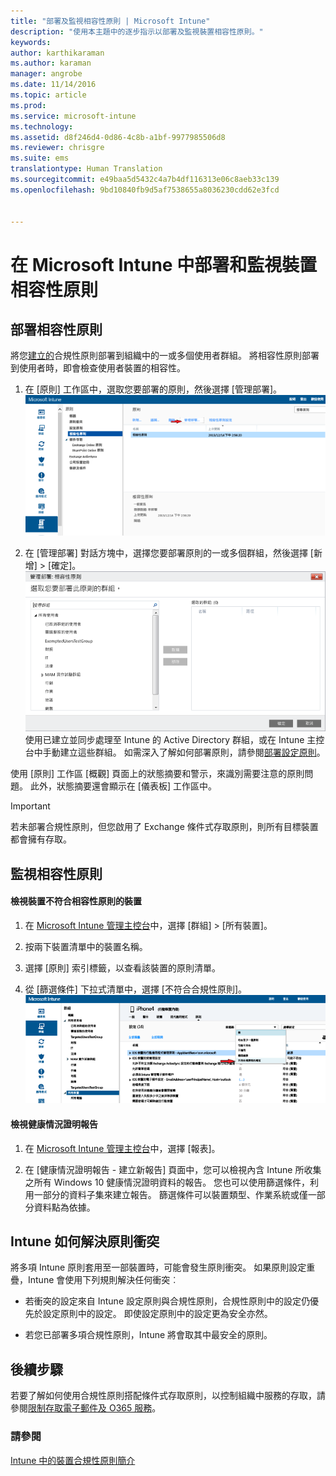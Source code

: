 ```yaml
---
title: "部署及監視相容性原則 | Microsoft Intune"
description: "使用本主題中的逐步指示以部署及監視裝置相容性原則。"
keywords: 
author: karthikaraman
ms.author: karaman
manager: angrobe
ms.date: 11/14/2016
ms.topic: article
ms.prod: 
ms.service: microsoft-intune
ms.technology: 
ms.assetid: d8f246d4-0d86-4c8b-a1bf-9977985506d8
ms.reviewer: chrisgre
ms.suite: ems
translationtype: Human Translation
ms.sourcegitcommit: e49baa5d5432c4a7b4df116313e06c8aeb33c139
ms.openlocfilehash: 9bd10840fb9d5af7538655a8036230cdd62e3fcd


---
```


# <a name="deploy-and-monitor-a-device-compliance-policy-in-microsoft-intune"></a>在 Microsoft Intune 中部署和監視裝置相容性原則
## <a name="deploy-a-compliance-policy"></a>部署相容性原則
將您[建立的](create-a-device-compliance-policy-in-microsoft-intune.md)合規性原則部署到組織中的一或多個使用者群組。 將相容性原則部署到使用者時，即會檢查使用者裝置的相容性。

1.  在 [原則] 工作區中，選取您要部署的原則，然後選擇 [管理部署]。
![在頂端顯示 [管理部署] 功能表選項的合規性原則頁面螢幕擷取畫面](./media/intune-sa-3c-deploy-compliance-policy2.png)

2.  在 [管理部署] 對話方塊中，選擇您要部署原則的一或多個群組，然後選擇 [新增] > [確定]。
![[管理部署] 對話方塊的螢幕擷取畫面](./media/intune-sa-3d-deploy-compliance-policy3-Manage.png) 使用已建立並同步處理至 Intune 的 Active Directory 群組，或在 Intune 主控台中手動建立這些群組。 如需深入了解如何部署原則，請參閱[部署設定原則](manage-settings-and-features-on-your-devices-with-microsoft-intune-policies.md)。

使用 [原則] 工作區 [概觀] 頁面上的狀態摘要和警示，來識別需要注意的原則問題。 此外，狀態摘要還會顯示在 [儀表板]  工作區中。

> [!IMPORTANT]
> 若未部署合規性原則，但您啟用了 Exchange 條件式存取原則，則所有目標裝置都會擁有存取。

## <a name="monitor-the-compliance-policy"></a>監視相容性原則

#### <a name="to-view-devices-that-do-not-conform-to-a-compliance-policy"></a>檢視裝置不符合相容性原則的裝置

1.  在 [Microsoft Intune 管理主控台](https://manage.microsoft.com)中，選擇 [群組] > [所有裝置]。

2.  按兩下裝置清單中的裝置名稱。

3.  選擇 [原則] 索引標籤，以查看該裝置的原則清單。

4.  從 [篩選條件] 下拉式清單中，選擇 [不符合合規性原則]。
![顯示篩選條件清單中選項清單的螢幕擷取畫面](./media/intune-sa-3e-view-device-noncompliance.png)

#### <a name="to-view-the-health-attestation-reports"></a>檢視健康情況證明報告

1.  在 [Microsoft Intune 管理主控台](https://manage.microsoft.com)中，選擇 [報表]。

2.  在 [健康情況證明報告 - 建立新報告] 頁面中，您可以檢視內含 Intune 所收集之所有 Windows 10 健康情況證明資料的報告。 您也可以使用篩選條件，利用一部分的資料子集來建立報告。 篩選條件可以裝置類型、作業系統或僅一部分資料點為依據。

## <a name="how-intune-resolves-policy-conflicts"></a>Intune 如何解決原則衝突
將多項 Intune 原則套用至一部裝置時，可能會發生原則衝突。 如果原則設定重疊，Intune 會使用下列規則解決任何衝突︰

-   若衝突的設定來自 Intune 設定原則與合規性原則，合規性原則中的設定仍優先於設定原則中的設定。 即使設定原則中的設定更為安全亦然。

-   若您已部署多項合規性原則，Intune 將會取其中最安全的原則。

## <a name="next-steps"></a>後續步驟
若要了解如何使用合規性原則搭配條件式存取原則，以控制組織中服務的存取，請參閱[限制存取電子郵件及 O365 服務](restrict-access-to-email-and-o365-services-with-microsoft-intune.md)。


### <a name="see-also"></a>請參閱
[Intune 中的裝置合規性原則簡介](introduction-to-device-compliance-policies-in-microsoft-intune.md)



<!--HONumber=Oct16_HO4-->


